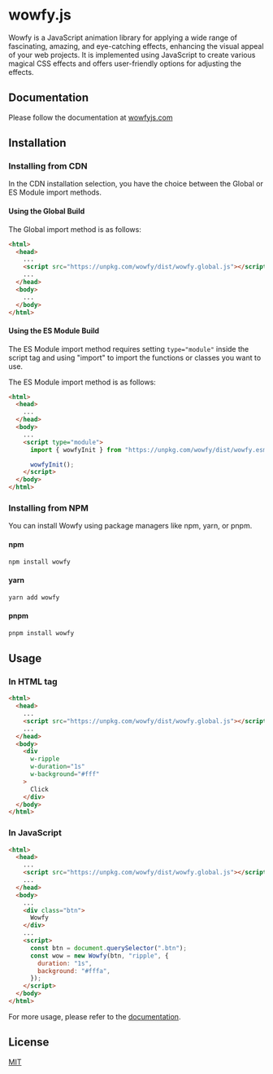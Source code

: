 # wowfy.js

Wowfy is a JavaScript animation library for applying a wide range of fascinating, amazing, and eye-catching effects, enhancing the visual appeal of your web projects. It is implemented using JavaScript to create various magical CSS effects and offers user-friendly options for adjusting the effects.

## Documentation

Please follow the documentation at [wowfyjs.com](https://wowfyjs.com/)

## Installation

### Installing from CDN

In the CDN installation selection, you have the choice between the Global or ES Module import methods.

#### Using the Global Build

The Global import method is as follows:

```html
<html>
  <head>
    ...
    <script src="https://unpkg.com/wowfy/dist/wowfy.global.js"></script>
    ...
  </head>
  <body>
    ...
  </body>
</html>
```

#### Using the ES Module Build

The ES Module import method requires setting `type="module"` inside the script tag and using "import" to import the functions or classes you want to use.

The ES Module import method is as follows:

```html
<html>
  <head>
    ...
  </head>
  <body>
    ...
    <script type="module">
      import { wowfyInit } from "https://unpkg.com/wowfy/dist/wowfy.esm.js";

      wowfyInit();
    </script>
  </body>
</html>
```

### Installing from NPM

You can install Wowfy using package managers like npm, yarn, or pnpm.

#### npm
```bash
npm install wowfy
```
#### yarn
```bash
yarn add wowfy
```
#### pnpm
```bash
pnpm install wowfy
```

## Usage

### In HTML tag

```html
<html>
  <head>
    ...
    <script src="https://unpkg.com/wowfy/dist/wowfy.global.js"></script>
    ...
  </head>
  <body>
    <div 
      w-ripple
      w-duration="1s"
      w-background="#fff"
    >
      Click
    </div>
  </body>
</html>
```

### In JavaScript

```html
<html>
  <head>
    ...
    <script src="https://unpkg.com/wowfy/dist/wowfy.global.js"></script>
    ...
  </head>
  <body>
    ...
    <div class="btn">
      Wowfy
    </div>
    ...
    <script>
      const btn = document.querySelector(".btn");
      const wow = new Wowfy(btn, "ripple", {
        duration: "1s",
        background: "#fffa",
      });
    </script>
  </body>
</html>
```

For more usage, please refer to the [documentation](https://wowfyjs.com/guide/usage.html).

## License
[MIT](https://github.com/wujue0115/wowfy/blob/main/LICENSE)
